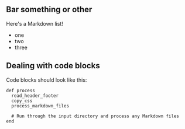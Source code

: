 ## Bar something or other

Here's a Markdown list!

- one
- two
- three

## Dealing with code blocks

Code blocks should look like this:

    def process
      read_header_footer
      copy_css
      process_markdown_files

      # Run through the input directory and process any Markdown files
    end
